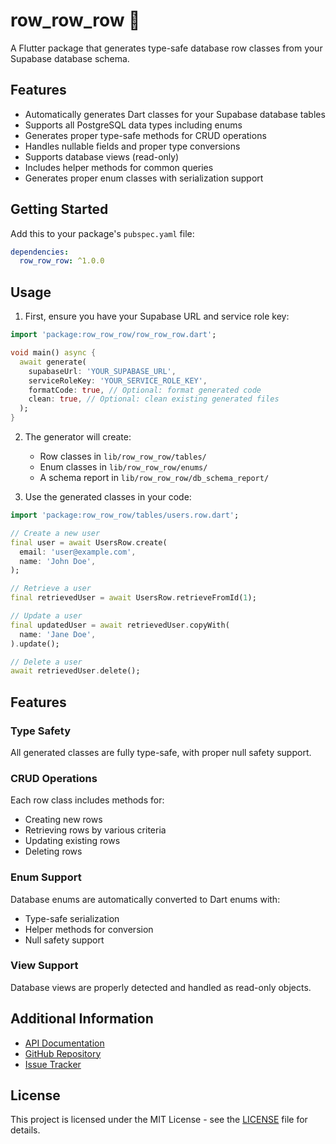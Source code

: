 # row_row_row 🚣

A Flutter package that generates type-safe database row classes from your Supabase database schema.

## Features

- Automatically generates Dart classes for your Supabase database tables
- Supports all PostgreSQL data types including enums
- Generates proper type-safe methods for CRUD operations
- Handles nullable fields and proper type conversions
- Supports database views (read-only)
- Includes helper methods for common queries
- Generates proper enum classes with serialization support

## Getting Started

Add this to your package's `pubspec.yaml` file:

```yaml
dependencies:
  row_row_row: ^1.0.0
```

## Usage

1. First, ensure you have your Supabase URL and service role key:

```dart
import 'package:row_row_row/row_row_row.dart';

void main() async {
  await generate(
    supabaseUrl: 'YOUR_SUPABASE_URL',
    serviceRoleKey: 'YOUR_SERVICE_ROLE_KEY',
    formatCode: true, // Optional: format generated code
    clean: true, // Optional: clean existing generated files
  );
}
```

2. The generator will create:
   - Row classes in `lib/row_row_row/tables/`
   - Enum classes in `lib/row_row_row/enums/`
   - A schema report in `lib/row_row_row/db_schema_report/`

3. Use the generated classes in your code:

```dart
import 'package:row_row_row/tables/users.row.dart';

// Create a new user
final user = await UsersRow.create(
  email: 'user@example.com',
  name: 'John Doe',
);

// Retrieve a user
final retrievedUser = await UsersRow.retrieveFromId(1);

// Update a user
final updatedUser = await retrievedUser.copyWith(
  name: 'Jane Doe',
).update();

// Delete a user
await retrievedUser.delete();
```

## Features

### Type Safety
All generated classes are fully type-safe, with proper null safety support.

### CRUD Operations
Each row class includes methods for:
- Creating new rows
- Retrieving rows by various criteria
- Updating existing rows
- Deleting rows

### Enum Support
Database enums are automatically converted to Dart enums with:
- Type-safe serialization
- Helper methods for conversion
- Null safety support

### View Support
Database views are properly detected and handled as read-only objects.

## Additional Information

- [API Documentation](https://pub.dev/documentation/row_row_row/latest/)
- [GitHub Repository](https://github.com/yourusername/row_row_row)
- [Issue Tracker](https://github.com/yourusername/row_row_row/issues)

## License

This project is licensed under the MIT License - see the [LICENSE](LICENSE) file for details.
